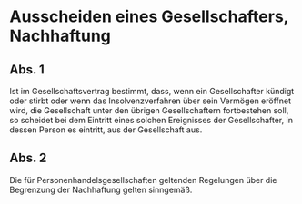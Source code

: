 # Ausscheiden eines Gesellschafters, Nachhaftung



## Abs. 1

 Ist im Gesellschaftsvertrag bestimmt, dass, wenn ein Gesellschafter kündigt oder stirbt oder wenn das Insolvenzverfahren über sein Vermögen eröffnet wird, die Gesellschaft unter den übrigen Gesellschaftern fortbestehen soll, so scheidet bei dem Eintritt eines solchen Ereignisses der Gesellschafter, in dessen Person es eintritt, aus der Gesellschaft aus.

## Abs. 2

 Die für Personenhandelsgesellschaften geltenden Regelungen über die Begrenzung der Nachhaftung gelten sinngemäß. 


